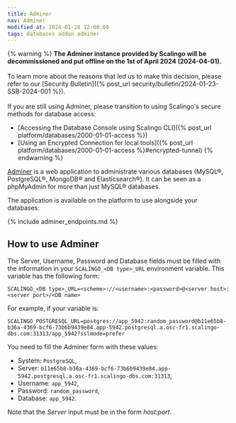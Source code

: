```yaml
---
title: Adminer
nav: Adminer
modified_at: 2024-01-26 12:00:00
tags: databases addon adminer
---
```


{% warning %}
**The Adminer instance provided by Scalingo will be decommissioned and put
offline on the 1st of April 2024 (2024-04-01).**\
\
To learn more about the reasons that led us to make this decision, please refer
to our [Security Bulletin]({% post_url security/bulletin/2024-01-23-SSB-2024-001 %}).\
\
If you are still using Adminer, please transition to using Scalingo's secure
methods for database access:
- [Accessing the Database Console using Scalingo CLI]({% post_url platform/databases/2000-01-01-access %})
- [Using an Encrypted Connection for local tools]({% post_url platform/databases/2000-01-01-access %}#encrypted-tunnel)
{% endwarning %}

[Adminer](https://www.adminer.org/) is a web application to administrate various databases (MySQL®,
PostgreSQL®, MongoDB® and Elasticsearch®). It can be seen as a phpMyAdmin for more than just MySQL®
databases.

The application is available on the platform to use alongside your databases:

{% include adminer_endpoints.md %}

## How to use Adminer

The Server, Username, Password and Database fields must be filled with the information in your
`SCALINGO_<DB type>_URL` environment variable. This variable has the following form:

```
SCALINGO_<DB type>_URL=<scheme>://<username>:<password>@<server host>:<server port>/<DB name>
```

For example, if your variable is:

```
SCALINGO_POSTGRESQL_URL=postgres://app_5942:random_password@b11e65b8-b36a-4369-bcf6-73b6b9439e84.app-5942.postgresql.a.osc-fr1.scalingo-dbs.com:31313/app_5942?sslmode=prefer
```

You need to fill the Adminer form with these values:

- System: `PostgreSQL`,
- Server: `b11e65b8-b36a-4369-bcf6-73b6b9439e84.app-5942.postgresql.a.osc-fr1.scalingo-dbs.com:31313`,
- Username: `app_5942`,
- Password: `random_password`,
- Database: `app_5942`.

Note that the *Server* input must be in the form *host:port*.
